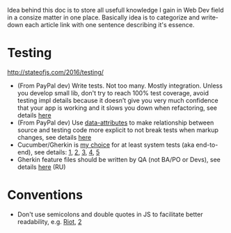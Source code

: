 Idea behind this doc is to store all usefull knowledge I gain in Web Dev field in a consize matter in one place.
Basically idea is to categorize and write-down each article link with one sentence describing it's essence.

# Testing
http://stateofjs.com/2016/testing/
- (From PayPal dev) Write tests. Not too many. Mostly integration. Unless you develop small lib, don't try to reach 100% test coverage, avoid testing impl details because it doesn’t give you 
very much confidence that your app is working and it slows you down when refactoring, see details 
[here](https://blog.kentcdodds.com/write-tests-not-too-many-mostly-integration-5e8c7fff591c)
- (From PayPal dev) Use [data-attributes](https://developer.mozilla.org/en-US/docs/Learn/HTML/Howto/Use_data_attributes) to make relationship 
between source and testing code more explicit to not break tests when markup changes, see details 
[here](https://blog.kentcdodds.com/making-your-ui-tests-resilient-to-change-d37a6ee37269)
- Cucumber/Gherkin is [my choice](https://github.com/device-hackers/browser-ui-state/tree/master/features) for at least 
system tests (aka end-to-end), see details: [1](https://www.sitepoint.com/bdd-javascript-cucumber-gherkin/),
[2](https://cucumber.io/blog/2016/07/20/where_should_you_use_bdd), 
[3](https://watirmelon.blog/2011/07/04/use-cucumber-feature-folders-for-functional-organization-tags-for-non-functional-classification/),
[4](https://github.com/damianszczepanik/cucumber-reporting), [5](https://github.com/jenkinsci/cucumber-reports-plugin)
- Gherkin feature files should be written by QA (not BA/PO or Devs), see details [here](https://habrahabr.ru/post/275013/) (RU)

# Conventions
- Don't use semicolons and double quotes in JS to facilitate better readability, e.g. 
[Riot](http://riotjs.com/faq/#why-are-there-no-semicolons-in-the-source-code), 
[2](https://github.com/kentcdodds/testing-workshop/blob/1938d6fc2048e55362679905f700f938a3b497c4/cypress/e2e/post_spec.js)
